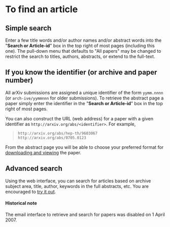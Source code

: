 To find an article
==================

Simple search
-------------

Enter a few title words and/or author names and/or abstract words into
the "**Search or Article-id**" box in the top right of most pages
(including this one). The pull-down menu that defaults to "All papers"
may be changed to restrict the search to titles, authors, abstracts, or
extend to the full-text.

If you know the identifier (or archive and paper number)
--------------------------------------------------------

All arXiv submissions are assigned a unique identifier of the form
`yymm.nnnn` (or `arch-ive/yymmnnn` for older submissions). To retrieve
the abstract page a paper simply enter the identifier in the "**Search
or Article-id**" box in the top right of most pages.

You can also construct the URL (web address) for a paper with a given
identifier as `http://arxiv.org/abs/<identifier>`. For example,

>     http://arxiv.org/abs/hep-th/9603067
>     http://arxiv.org/abs/0705.0123

From the abstract page you will be able to choose your preferred format
for [downloading and viewing](view.md) the paper.

Advanced search
---------------

Using the web interface, you can search for articles based on archive
subject area, title, author, keywords in the full abstracts, etc. You
are encouraged to [try it out](/find).

#### Historical note

The email interface to retrieve and search for papers was disabled on 1
April 2007.
